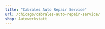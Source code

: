 ```yaml
---
title: "Cabrales Auto Repair Service"
url: /chicago/cabrales-auto-repair-service/
shop: Autowerkstatt
---
```

